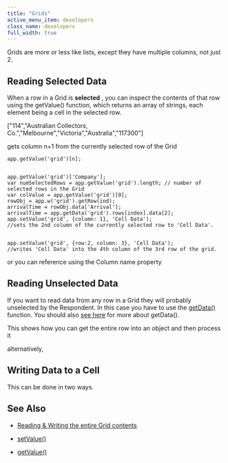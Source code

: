 ```yaml
---
title: "Grids"
active_menu_item: developers
class_name: developers
full_width: true
---
```



Grids are more or less like lists, except they have multiple columns, not just 2.

## Reading Selected Data

When a row in a Grid is **selected** , you can inspect the contents of that row using the getValue() function, which returns an array of strings, each element being a cell in the selected row.

["114","Australian Collectors, Co.","Melbourne","Victoria","Australia","117300"]

gets column n+1 from the currently selected row of the Grid

    app.getValue('grid')[n];
     
     
    app.getValue('grid')['Company'];
    var numSelectedRows = app.getValue('grid').length; // number of selected rows in the Grid
    var colValue = app.getValue('grid')[0];
    rowObj = app.w('grid').getRow(ind);
    arrivalTime = rowObj.data['Arrival'];
    arrivalTime = app.getData('grid').rows[index].data[2];
    app.setValue('grid', {column: 1}, 'Cell Data'); 
    //sets the 2nd column of the currently selected row to 'Cell Data'.
     
     
    app.setValue('grid', {row:2, column: 3}, 'Cell Data'); 
    //writes 'Cell Data' into the 4th column of the 3rd row of the grid.
     
   

or you can reference using the Column name property

## Reading Unselected Data

If you want to read data from any row in a Grid they will probably unselected by the Respondent. In this case you have to use the [getData()](/developers/user-guide/scripting-apis/client-api/widget-data-state-manipulation/getdata) function. You should also [see here](/developers/user-guide/scripting-apis/client-scripting-overview/scripting-with-javascript/widget-reading-writing/widget-content-reading-and-writing/widgetcontentgrids-repeater-containers) for more about getData().

This shows how you can get the entire row into an object and then process it

alternatively,

## Writing Data to a Cell

This can be done in two ways.

## See Also

 - [Reading & Writing the entire Grid contents](/developers/user-guide/scripting-apis/client-scripting-overview/scripting-with-javascript/widget-reading-writing/widget-content-reading-and-writing/widgetcontentgrids-repeater-containers)

 - [setValue()](/developers/user-guide/scripting-apis/client-api/widget-data-state-manipulation/refsetvalue)

 - [getValue()](/developers/user-guide/scripting-apis/client-api/widget-data-state-manipulation/refgetvalue)

